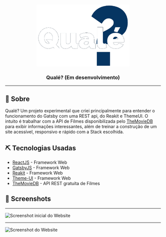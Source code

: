 <p align="center">
  <a href="" rel="noopener">
  <img width=300px height=200px src="./static/brand.png" alt="Qualé?"></a>
</p>

<h3 align="center">Qualé? (Em desenvolvimento)</h3>

---

## 🧐 Sobre

Qualé? Um projeto experimental que criei principalmente para entender o funcionamento do Gatsby com uma REST api, do Reakit e ThemeUI.
O intuito é trabalhar com a API de Filmes disponibilizada pelo [TheMovieDB](https://www.themoviedb.org/) para exibir informações interessantes, além de treinar a construção de um site acessível, responsivo e rápido com a Stack escolhida.

## ⛏️ Tecnologias Usadas <a name = "tecnologias-usadas"></a>

- [ReactJS](https://pt-br.reactjs.org/) - Framework Web
- [GatsbyJS](https://www.gatsbyjs.com/) - Framework Web
- [Reakit](https://reakit.io/) - Framework Web
- [Theme-UI](https://theme-ui.com/) - Framework Web
- [TheMovieDB](https://www.themoviedb.org/) - API REST gratuíta de Filmes

## 📸 Screenshots

---

<img 
  src="https://user-images.githubusercontent.com/40612788/91667395-c9f0e800-eada-11ea-95fc-80cb3605ca8e.png"
  alt="Screenshot inicial do Website"
  width="500px"
/>

---

<img 
  src="https://user-images.githubusercontent.com/40612788/91667418-f3aa0f00-eada-11ea-9286-4cdd0722055b.png"
  alt="Screenshot do Website"
  width="500px"
/>
